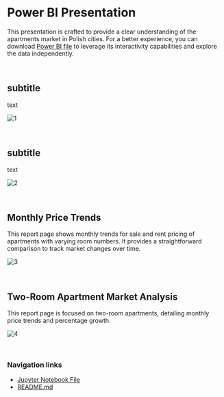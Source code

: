 # Power BI Presentation

This presentation is crafted to provide a clear understanding of the apartments market in Polish cities.
For a better experience, you can download [Power BI file](https://github.com/gnoevoy/Apartment_Prices_Analysis/blob/main/apartment_prices.pbix) to leverage its interactivity capabilities and explore the data independently.

<br>

## subtitle
text

![1](https://github.com/gnoevoy/Apartment_Prices_Analysis/assets/43414592/d19a880b-d189-48dc-9a05-30694183a5f7)

<br>

## subtitle
text

![2](https://github.com/gnoevoy/Apartment_Prices_Analysis/assets/43414592/33d83f03-ac48-4af5-af8c-490997bb7716)

<br>

## Monthly Price Trends
This report page shows monthly trends for sale and rent pricing of apartments with varying room numbers. It provides a straightforward comparison to track market changes over time.

![3](https://github.com/gnoevoy/Apartment_Prices_Analysis/assets/43414592/9232bfda-074f-4f90-be2f-361a22d044a3)

<br>

## Two-Room Apartment Market Analysis
This report page is focused on two-room apartments, detailing monthly price trends and percentage growth.

![4](https://github.com/gnoevoy/Apartment_Prices_Analysis/assets/43414592/8654eabc-2cc6-489c-8419-9efde6cb1175)

<br>

### Navigation links
- [Jupyter Notebook File](https://github.com/gnoevoy/Apartment_Prices_Analysis/blob/main/apartment_prices.ipynb)
- [README.md](https://github.com/gnoevoy/Apartment_Prices_Analysis/blob/main/README.md)




